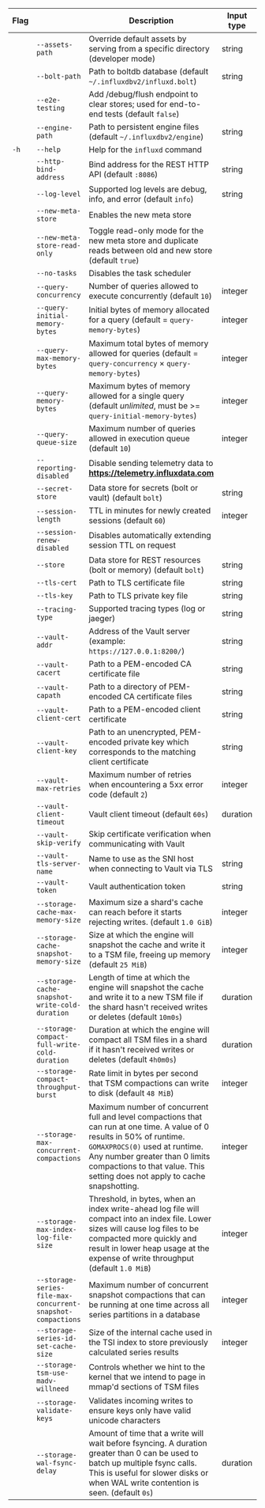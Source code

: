 | Flag |                                                             | Description                                                                                                                                                                                                                                                                | Input type | Mapped to                            |
|------|-------------------------------------------------------------|----------------------------------------------------------------------------------------------------------------------------------------------------------------------------------------------------------------------------------------------------------------------------|------------|--------------------------------------|
|      | `--assets-path`                                             | Override default assets by serving from a specific directory (developer mode)                                                                                                                                                                                              | string     | `INFLUXD_ASSETS_PATH`                |
|      | `--bolt-path`                                               | Path to boltdb database (default `~/.influxdbv2/influxd.bolt`)                                                                                                                                                                                                             | string     | `INFLUXD_BOLT_PATH`                  |
|      | `--e2e-testing`                                             | Add /debug/flush endpoint to clear stores; used for end-to-end tests (default `false`)                                                                                                                                                                                     |            | `INFLUXD_E2E_TESTING`                |
|      | `--engine-path`                                             | Path to persistent engine files (default `~/.influxdbv2/engine`)                                                                                                                                                                                                           | string     | `INFLUXD_ENGINE_PATH`                |
| `-h` | `--help`                                                    | Help for the `influxd` command                                                                                                                                                                                                                                             |            |                                      |
|      | `--http-bind-address`                                       | Bind address for the REST HTTP API (default `:8086`)                                                                                                                                                                                                                       | string     | `INFLUXD_HTTP_BIND_ADDRESS`          |
|      | `--log-level`                                               | Supported log levels are debug, info, and error (default `info`)                                                                                                                                                                                                           | string     | `INFLUXD_LOG_LEVEL`                  |
|      | `--new-meta-store`                                          | Enables the new meta store                                                                                                                                                                                                                                                 |            | `INFLUXD_NEW_META_STORE`             |
|      | `--new-meta-store-read-only`                                | Toggle read-only mode for the new meta store and duplicate reads between old and new store (default `true`)                                                                                                                                                                |            | `INFLUXD_NEW_META_STORE_READ_ONLY`   |
|      | `--no-tasks`                                                | Disables the task scheduler                                                                                                                                                                                                                                                |            | `INFLUXD_NO_TASKS`                   |
|      | `--query-concurrency`                                       | Number of queries allowed to execute concurrently (default `10`)                                                                                                                                                                                                           | integer    | `INFLUXD_QUERY_CONCURRENCY`          |
|      | `--query-initial-memory-bytes`                              | Initial bytes of memory allocated for a query (default = `query-memory-bytes`)                                                                                                                                                                                             | integer    | `INFLUXD_QUERY_INITIAL_MEMORY_BYTES` |
|      | `--query-max-memory-bytes`                                  | Maximum total bytes of memory allowed for queries (default = `query-concurrency` × `query-memory-bytes`)                                                                                                                                                                   | integer    | `INFLUXD_QUERY_MAX_MEMORY_BYTES`     |
|      | `--query-memory-bytes`                                      | Maximum bytes of memory allowed for a single query (default _unlimited_, must be >= `query-initial-memory-bytes`)                                                                                                                                                          | integer    | `INFLUXD_QUERY_MEMORY_BYTES`         |
|      | `--query-queue-size`                                        | Maximum number of queries allowed in execution queue (default `10`)                                                                                                                                                                                                        | integer    | `INFLUXD_QUERY_QUEUE_SIZE`           |
|      | `--reporting-disabled`                                      | Disable sending telemetry data to **https://telemetry.influxdata.com**                                                                                                                                                                                                     |            | `INFLUXD_REPORTING_DISABLED`         |
|      | `--secret-store`                                            | Data store for secrets (bolt or vault) (default `bolt`)                                                                                                                                                                                                                    | string     | `INFLUXD_SECRET_STORE`               |
|      | `--session-length`                                          | TTL in minutes for newly created sessions (default `60`)                                                                                                                                                                                                                   | integer    | `INFLUXD_SESSION_LENGTH`             |
|      | `--session-renew-disabled`                                  | Disables automatically extending session TTL on request                                                                                                                                                                                                                    |            | `INFLUXD_SESSION_RENEW_DISABLED`     |
|      | `--store`                                                   | Data store for REST resources (bolt or memory) (default `bolt`)                                                                                                                                                                                                            | string     | `INFLUXD_STORE`                      |
|      | `--tls-cert`                                                | Path to TLS certificate file                                                                                                                                                                                                                                               | string     | `INFLUXD_TLS_CERT`                   |
|      | `--tls-key`                                                 | Path to TLS private key file                                                                                                                                                                                                                                               | string     | `INFLUXD_TLS_KEY`                    |
|      | `--tracing-type`                                            | Supported tracing types (log or jaeger)                                                                                                                                                                                                                                    | string     | `INFLUXD_TRACING_TYPE`               |
|      | `--vault-addr `                                             | Address of the Vault server (example: `https://127.0.0.1:8200/`)                                                                                                                                                                                                           | string     | `VAULT_ADDR`                         |
|      | `--vault-cacert`                                            | Path to a PEM-encoded CA certificate file                                                                                                                                                                                                                                  | string     | `VAULT_CACERT`                       |
|      | `--vault-capath`                                            | Path to a directory of PEM-encoded CA certificate files                                                                                                                                                                                                                    | string     | `VAULT_CAPATH`                       |
|      | `--vault-client-cert`                                       | Path to a PEM-encoded client certificate                                                                                                                                                                                                                                   | string     | `VAULT_CLIENT_CERT`                  |
|      | `--vault-client-key`                                        | Path to an unencrypted, PEM-encoded private key which corresponds to the matching client certificate                                                                                                                                                                       | string     | `VAULT_CLIENT_KEY`                   |
|      | `--vault-max-retries`                                       | Maximum number of retries when encountering a 5xx error code (default `2`)                                                                                                                                                                                                 | integer    | `VAULT_MAX_RETRIES`                  |
|      | `--vault-client-timeout`                                    | Vault client timeout (default `60s`)                                                                                                                                                                                                                                       | duration   | `VAULT_CLIENT_TIMEOUT`               |
|      | `--vault-skip-verify`                                       | Skip certificate verification when communicating with Vault                                                                                                                                                                                                                |            | `VAULT_SKIP_VERIFY`                  |
|      | `--vault-tls-server-name`                                   | Name to use as the SNI host when connecting to Vault via TLS                                                                                                                                                                                                               | string     | `VAULT_TLS_SERVER_NAME`              |
|      | `--vault-token`                                             | Vault authentication token                                                                                                                                                                                                                                                 | string     | `VAULT_TOKEN`                        |
|      | `--storage-cache-max-memory-size`                           | Maximum size a shard's cache can reach before it starts rejecting writes. (default `1.0 GiB`)                                                                                                                                                                              | integer    |                                      |
|      | `--storage-cache-snapshot-memory-size`                      | Size at which the engine will snapshot the cache and write it to a TSM file, freeing up memory (default `25 MiB`)                                                                                                                                                          | integer    |                                      |
|      | `--storage-cache-snapshot-write-cold-duration`              | Length of time at which the engine will snapshot the cache and write it to a new TSM file if the shard hasn't received writes or deletes (default `10m0s`)                                                                                                                 | duration   |                                      |
|      | `--storage-compact-full-write-cold-duration`                | Duration at which the engine will compact all TSM files in a shard if it hasn't received writes or deletes (default `4h0m0s`)                                                                                                                                              | duration   |                                      |
|      | `--storage-compact-throughput-burst`                        | Rate limit in bytes per second that TSM compactions can write to disk (default `48 MiB`)                                                                                                                                                                                   | integer    |                                      |
|      | `--storage-max-concurrent-compactions`                      | Maximum number of concurrent full and level compactions that can run at one time.  A value of 0 results in 50% of runtime. `GOMAXPROCS(0)` used at runtime. Any number greater than 0 limits compactions to that value. This setting does not apply to cache snapshotting. | integer    |                                      |
|      | `--storage-max-index-log-file-size`                         | Threshold, in bytes, when an index write-ahead log file will compact into an index file. Lower sizes will cause log files to be compacted more quickly and result in lower heap usage at the expense of write throughput (default `1.0 MiB`)                               | integer    |                                      |
|      | `--storage-series-file-max-concurrent-snapshot-compactions` | Maximum number of concurrent snapshot compactions that can be running at one time across all series partitions in a database                                                                                                                                               | integer    |                                      |
|      | `--storage-series-id-set-cache-size`                        | Size of the internal cache used in the TSI index to store previously calculated series results                                                                                                                                                                             | integer    |                                      |
|      | `--storage-tsm-use-madv-willneed`                           | Controls whether we hint to the kernel that we intend to page in mmap'd sections of TSM files                                                                                                                                                                              |            |                                      |
|      | `--storage-validate-keys`                                   | Validates incoming writes to ensure keys only have valid unicode characters                                                                                                                                                                                                |            |                                      |
|      | `--storage-wal-fsync-delay`                                 | Amount of time that a write will wait before fsyncing. A duration greater than 0 can be used to batch up multiple fsync calls. This is useful for slower disks or when WAL write contention is seen. (default `0s`)                                                        | duration   |                                      |
